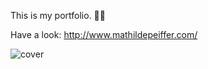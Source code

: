 This is my portfolio. 👩‍💻
 
Have a look: http://www.mathildepeiffer.com/  



![cover](https://user-images.githubusercontent.com/86634734/136648381-3dee1894-e19f-4952-b6f6-69f59ccdc3e5.jpg)

